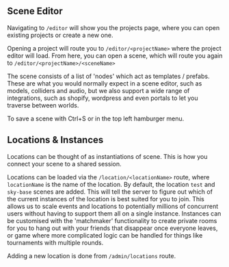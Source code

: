 ## Scene Editor

Navigating to `/editor` will show you the projects page, where you can open existing projects or create a new one. 

Opening a project will route you to `/editor/<projectName>` where the project editor will load. From here, you can open a scene, which will route you again to `/editor/<projectName>/<sceneName>`

The scene consists of a list of 'nodes' which act as templates / prefabs. These are what you would normally expect in a scene editor, such as models, colliders and audio, but we also support a wide range of integrations, such as shopify, wordpress and even portals to let you traverse between worlds.

To save a scene with Ctrl+S or in the top left hamburger menu.

## Locations & Instances

Locations can be thought of as instantiations of scene. This is how you connect your scene to a shared session.

Locations can be loaded via the `/location/<locationName>` route, where `locationName` is the name of the location. By default, the location `test` and `sky-base` scenes are added. This will tell the server to figure out which of the current instances of the location is best suited for you to join. This allows us to scale events and locations to potentially millions of concurrent users without having to support them all on a single instance. Instances can be customised with the 'matchmaker' functionality to create private rooms for you to hang out with your friends that disappear once everyone leaves, or game where more complicated logic can be handled for things like tournaments with multiple rounds. 

Adding a new location is done from `/admin/locations` route.